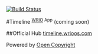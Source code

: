 [![Build Status](https://travis-ci.org/webRunes/Timeline-WRIO-App.svg?branch=master)](https://travis-ci.org/webRunes/Timeline-WRIO-App)

#Timeline <sup>[WRIO](http://wrioos.com) App</sup>
(coming soon)

##Official Hub
[timeline.wrioos.com](http://timeline.wrioos.com)

Powered by [Open Copyright](http://opencopyright.webrunes.com)

